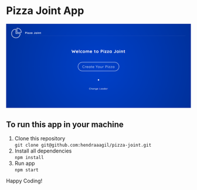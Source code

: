 # Pizza Joint App

![Preview](public/img/preview.png)

## To run this app in your machine

1. Clone this repository <br />
   `git clone git@github.com:hendraaagil/pizza-joint.git`
2. Install all dependencies <br />
   `npm install`
3. Run app <br />
   `npm start`

Happy Coding!
